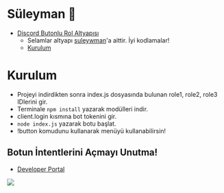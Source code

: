# Süleyman 💙
 - [Discord Butonlu Rol Altyapısı](https://github.com/Suleywman/button-role-v12)
      - Selamlar altyapı [suleywman](https://github.com/suleywman/)'a aittir. İyi kodlamalar!
      - [Kurulum](#kurulum)


# Kurulum
* Projeyi indirdikten sonra index.js dosyasında bulunan role1, role2, role3 IDlerini gir.
* Terminale `npm install` yazarak modülleri indir.
* client.login kısmına bot tokenini gir.
* `node index.js` yazarak botu başlat.
* !button komudunu kullanarak menüyü kullanabilirsin!


## Botun İntentlerini Açmayı Unutma!
* [Developer Portal](https://discord.com/developers/applications)
<img src="https://cdn.discordapp.com/attachments/818953120452575322/851116463166849054/3P4KKB.png"/>

